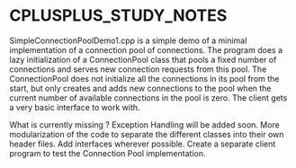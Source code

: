 # CPLUSPLUS_STUDY_NOTES
SimpleConnectionPoolDemo1.cpp is a simple demo of a minimal implementation of a connection pool of connections. 
The program does a lazy initialization of a ConnectionPool class that pools a fixed number of connections and serves new connection requests from this pool.
The ConnectionPool does not initialize all the connections in its pool from the start, but only creates and adds new connections to the pool when the current number of available connections in the pool is zero.
The client gets a very basic interface to work with.

What is currently missing ?
Exception Handling will be added soon.
More modularization of the code to separate the different classes into their own header files.
Add interfaces wherever possible.
Create a separate client program to test the Connection Pool implementation.
